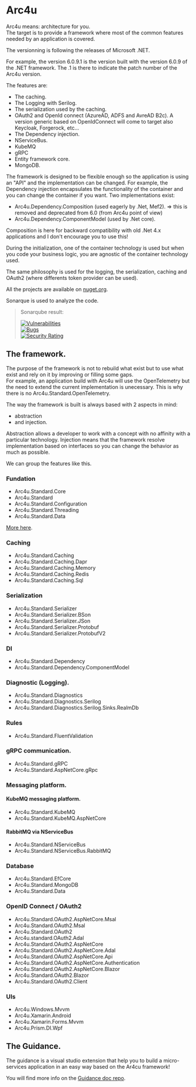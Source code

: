 ﻿# Arc4u

Arc4u means: architecture for you.
</br>The target is to provide a framework where most of the common features needed by an application is covered.

The versionning is following the releases of Microsoft .NET. 

For example, the version 6.0.9.1 is the version built with the version 6.0.9 of the .NET framework. The .1 is there to indicate the patch number of the Arc4u version.

The features are:
- The caching.
- The Logging with Serilog.
- The serialization used by the caching.
- OAuth2 and OpenId connect (AzureAD, ADFS and AvreAD B2c). A version generic based on OpenIdConnect will come to target also Keycloak, Forgerock, etc...
- The Dependency injection.
- NServiceBus.
- KubeMQ
- gRPC
- Entity framework core.
- MongoDB.

The framework is designed to be flexible enough so the application is using an "API" and the implementation can be changed.
For example, the Dependency injection encapsulates the functionality of the container and you can change the container if you want.
Two implementations exist:
- Arc4u.Dependency.Composition (used eagerly by .Net, Mef2). => this is removed and deprecated from 6.0 (from Arc4u point of view)
- Arc4u.Dependency.ComponentModel (used by .Net core).

Composition is here for backward compatibility with old .Net 4.x applications and I don't encourage you to use this!

During the initialization, one of the container technology is used but when you code your business logic, you are agnostic of the container technology used.

The same philosophy is used for the logging, the serialization, caching and OAuth2 (where differents token provider can be used).

All the projects are available on [nuget.org](https://www.nuget.org/packages?q=arc4u.standard).

Sonarque is used to analyze the code.</br>


> Sonarqube result:
>
> [![Vulnerabilities](https://sonarcloud.io/api/project_badges/measure?project=GFlisch_Arc4u&metric=vulnerabilities)](https://sonarcloud.io/summary/new_code?id=GFlisch_Arc4u)<br>
> [![Bugs](https://sonarcloud.io/api/project_badges/measure?project=GFlisch_Arc4u&metric=bugs)](https://sonarcloud.io/summary/new_code?id=GFlisch_Arc4u)<br>
> [![Security Rating](https://sonarcloud.io/api/project_badges/measure?project=GFlisch_Arc4u&metric=security_rating)](https://sonarcloud.io/summary/new_code?id=GFlisch_Arc4u)<br>
>


## The framework.

The purpose of the framework is not to rebuild what exist but to use what exist and rely on it by improving or filling some gaps.</br>
For example, an application build with Arc4u will use the OpenTelemetry but the need to extend the current implementation is unecessary. This is why there is no Arc4u.Standard.OpenTelemetry.

The way the framework is built is always based with 2 aspects in mind:<br>
- abstraction
- and injection.

Abstraction allows a developer to work with a concept with no affinity with a particular technology. 
Injection means that the framework resolve implementation based on interfaces so you can change the behavior as much as possible.

We can group the features like this.

### Fundation

- Arc4u.Standard.Core
- Arc4u.Standard
- Arc4u.Standard.Configuration
- Arc4u.Standard.Threading
- Arc4u.Standard.Data

[More here](./General/Fundation.md).

### Caching

- Arc4u.Standard.Caching
- Arc4u.Standard.Caching.Dapr
- Arc4u.Standard.Caching.Memory
- Arc4u.Standard.Caching.Redis
- Arc4u.Standard.Caching.Sql

### Serialization

- Arc4u.Standard.Serializer
- Arc4u.Standard.Serializer.BSon
- Arc4u.Standard.Serializer.JSon
- Arc4u.Standard.Serializer.Protobuf
- Arc4u.Standard.Serializer.ProtobufV2


### DI

- Arc4u.Standard.Dependency
- Arc4u.Standard.Dependency.ComponentModel

### Diagnostic (Logging).

- Arc4u.Standard.Diagnostics
- Arc4u.Standard.Diagnostics.Serilog
- Arc4u.Standard.Diagnostics.Serilog.Sinks.RealmDb

### Rules

- Arc4u.Standard.FluentValidation

### gRPC communication.

- Arc4u.Standard.gRPC
- Arc4u.Standard.AspNetCore.gRpc

### Messaging platform.

#### KubeMQ messaging platform.

- Arc4u.Standard.KubeMQ
- Arc4u.Standard.KubeMQ.AspNetCore

#### RabbitMQ via NServiceBus

- Arc4u.Standard.NServiceBus
- Arc4u.Standard.NServiceBus.RabbitMQ

### Database

- Arc4u.Standard.EfCore
- Arc4u.Standard.MongoDB
- Arc4u.Standard.Data

### OpenID Connect / OAuth2

- Arc4u.Standard.OAuth2.AspNetCore.Msal
- Arc4u.Standard.OAuth2.Msal
- Arc4u.Standard.OAuth2
- Arc4u.standard.OAuth2.Adal
- Arc4u.Standard.OAuth2.AspNetCore
- Arc4u.Standard.OAuth2.AspNetCore.Adal
- Arc4u.Standard.OAuth2.AspNetCore.Api
- Arc4u.Standard.OAuth2.AspNetCore.Authentication
- Arc4u.Standard.OAuth2.AspNetCore.Blazor
- Arc4u.Standard.OAuth2.Blazor
- Arc4u.Standard.OAuth2.Client

### UIs

- Arc4u.Windows.Mvvm
- Arc4u.Xamarin.Android
- Arc4u.Xamarin.Forms.Mvvm
- Arc4u.Prism.DI.Wpf


## The Guidance.

The guidance is a visual studio extension that help you to build a micro-services application in an easy way based on the Ar4cu framework!

You will find more info on the [Guidance doc repo](https://github.com/gflisch/arc4u.guidance.doc).


